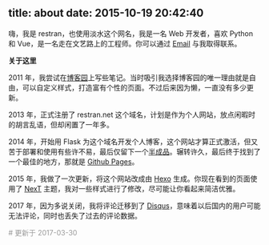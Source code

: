 title: about
date: 2015-10-19 20:42:40
---

嗨，我是 restran，也使用淡水这个网名，我是一名 Web 开发者，喜欢 Python 和 Vue，是一名走在文艺路上的工程师。你可以通过 [Email](mailto:grestran@gmail.com) 与我取得联系。

**关于这里**

2011 年，我尝试在[博客园](http://www.cnblogs.com/restran/)上写些笔记。当时吸引我选择博客园的唯一理由就是自由，可以自定义样式，打造富有个性的页面。不过后来因为懒，一直没有多少更新。

2013 年，正式注册了 restran.net 这个域名，计划是作为个人网站，放点闲暇时的胡言乱语，但却闲置了一年多。

2014 年，开始用 Flask 为这个域名开发个人博客，这个网站才算正式激活，但又苦于部署和使用有些许不易，最后仅留下一个[半成品](http://gae.restran.net)。辗转许久，最后终于找到了一个最佳的地方，那就是 [Github Pages](https://pages.github.com/)。

2015 年，我做了一次更新，将这个网站改成由 [Hexo](https://hexo.io/zh-cn/) 生成。你现在看到的页面使用了 [NexT](https://github.com/iissnan/hexo-theme-next) 主题，我对一些样式进行了修改，尽可能让你看起来简洁优雅。

2017 年，因为多说关闭，我将评论迁移到了 [Disqus](https://disqus.com)，意味着以后国内的用户可能无法评论，同时也丢失了过去的评论数据。

<div style="color:#999; font-size:14px"># 更新于 2017-03-30</div>  
